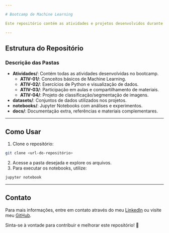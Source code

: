 ```yaml
---

# Bootcamp de Machine Learning

Este repositório contém as atividades e projetos desenvolvidos durante o Bootcamp de Machine Learning.

---
```


## Estrutura do Repositório

### **Descrição das Pastas**

- **Atividades/**: Contém todas as atividades desenvolvidas no bootcamp.
    - **ATIV-01/**: Conceitos básicos de Machine Learning.
    - **ATIV-02/**: Exercícios de Python e visualização de dados.
    - **ATIV-03/**: Participação em aulas e compartilhamento de materiais.
    - **ATIV-04/**: Projeto de classificação/segmentação de imagens.
- **datasets/**: Conjuntos de dados utilizados nos projetos.
- **notebooks/**: Jupyter Notebooks com análises e experimentos.
- **docs/**: Documentação extra, referências e materiais complementares.

---

## Como Usar

1. Clone o repositório:

```bash
git clone <url-do-repositório>
```

2. Acesse a pasta desejada e explore os arquivos.
3. Para executar os notebooks, utilize:

```bash
jupyter notebook
```


---

## Contato

Para mais informações, entre em contato através do meu [LinkedIn](https://www.linkedin.com/in/taizapaula/) ou visite meu [GitHub](https://github.com/taizaoliveira).

Sinta-se à vontade para contribuir e melhorar este repositório! 🚀


